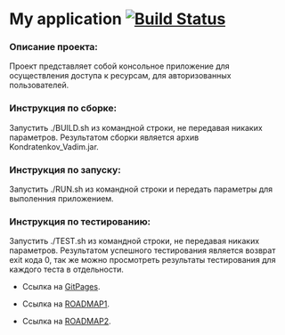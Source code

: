 # My application    [![Build Status](https://travis-ci.org/ZloyRob/Kondratenkov_Vadim.svg?branch=master)](https://travis-ci.org/ZloyRob/Kondratenkov_Vadim)

 ### Описание проекта:
  Проект представляет собой консольное приложение для осуществления доступа к ресурсам, для авторизованных пользователей.
 
 ### Инструкция по сборке:
 Запустить ./BUILD.sh из командной строки, не передавая никаких параметров. Результатом сборки является архив Kondratenkov_Vadim.jar.
 
 ### Инструкция по запуску:
 Запустить ./RUN.sh из командной строки и передать параметры для выполенния приложением.
 
 ### Инструкция по тестированию:
 Запустить ./TEST.sh из командной строки, не передавая никаких параметров. Результатом успешного тестирования является возврат exit кода 0,
 так же можно просмотреть результаты тестирования для каждого теста в отдельности.
 
* Ссылка на [GitPages](https://zloyrob.github.io/Kondratenkov_Vadim/).

* Ссылка на [ROADMAP1](./ROADMAP1.md).

* Ссылка на [ROADMAP2](./ROADMAP2.md).
